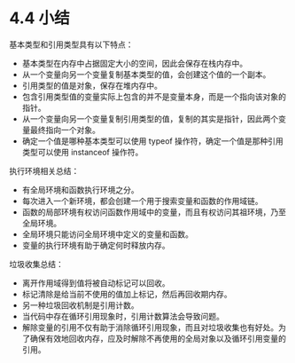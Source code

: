 # 4.4 小结
基本类型和引用类型具有以下特点：
- 基本类型在内存中占据固定大小的空间，因此会保存在栈内存中。
- 从一个变量向另一个变量复制基本类型的值，会创建这个值的一个副本。
- 引用类型的值是对象，保存在堆内存中。
- 包含引用类型值的变量实际上包含的并不是变量本身，而是一个指向该对象的指针。
- 从一个变量向另一个变量复制引用类型的值，复制的其实是指针，因此两个变量最终指向一个对象。
- 确定一个值是哪种基本类型可以使用 typeof 操作符，确定一个值是那种引用类型可以使用 instanceof 操作符。

执行环境相关总结：
- 有全局环境和函数执行环境之分。
- 每次进入一个新环境，都会创建一个用于搜索变量和函数的作用域链。
- 函数的局部环境有权访问函数作用域中的变量，而且有权访问其祖环境，乃至全局环境。
- 全局环境只能访问全局环境中定义的变量和函数。
- 变量的执行环境有助于确定何时释放内存。

垃圾收集总结：
- 离开作用域得到值将被自动标记可以回收。
- 标记清除是给当前不使用的值加上标记，然后再回收期内存。
- 另一种垃圾回收机制是引用计数。
- 当代码中存在循环引用现象时，引用计数算法会导致问题。
- 解除变量的引用不仅有助于消除循环引用现象，而且对垃圾收集也有好处。为了确保有效地回收内存，应及时解除不再使用的全局对象以及循环引用变量的引用。